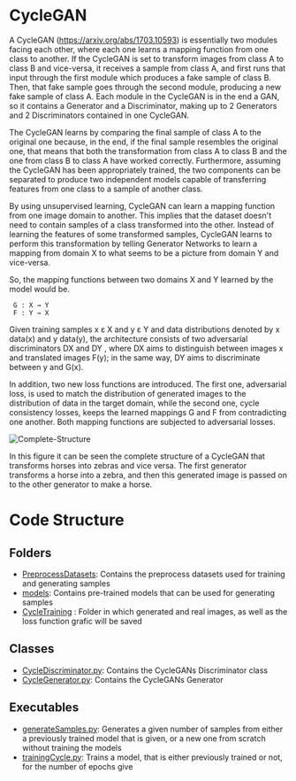 # CycleGAN

A CycleGAN (https://arxiv.org/abs/1703.10593) is essentially two modules facing each other, where each one learns a mapping function from one class to another. If the CycleGAN is set to transform images from class A to class B and vice-versa, it receives a sample from class A, and first runs that input through the first module which produces a fake sample of class B. Then, that fake sample goes through the second module, producing a new fake sample of class A. Each module in the CycleGAN is in the end a GAN, so it contains a Generator and a Discriminator, making up to 2 Generators and 2 Discriminators contained in one CycleGAN.

The CycleGAN learns by comparing the final sample of class A to the original one because, in the end, if the final sample resembles the original one, that means that both the transformation from class A to class B and the one from class B to class A have worked correctly. Furthermore, assuming the CycleGAN has been appropriately trained, the two components can be separated to produce two independent models capable of transferring features from one class to a sample of another class.

By using unsupervised learning, CycleGAN can learn a mapping function from one image domain to another. This implies that the dataset doesn't need to contain samples of a class transformed into the other. Instead of learning the features of some transformed samples, CycleGAN learns to perform this transformation by telling Generator Networks to learn a mapping from domain X to what seems to be a picture from domain Y and vice-versa.

So, the mapping functions between two domains X and Y learned by the model would be.

     G : X → Y
     F : Y → X

Given training samples x ε X and y ε Y and data distributions denoted by x data(x) and y data(y), the architecture consists of two adversarial discriminators DX and DY , where DX aims to distinguish between images x and translated images F(y); in the same way, DY aims to discriminate between y and G(x).

In addition, two new loss functions are introduced. The first one, adversarial loss, is used to match the distribution of generated images to the distribution of data in the target domain, while the second one, cycle consistency losses, keeps the learned mappings G and F from contradicting one another. Both mapping functions are subjected to adversarial losses.

![Complete-Structure](https://user-images.githubusercontent.com/60478676/170842020-ea1f8756-a752-40de-a6b4-1aafca54866e.jpg)

In  this figure it can be seen the complete structure of a CycleGAN that transforms horses into zebras and vice versa. The first generator transforms a horse into a zebra, and then this generated image is passed on to the other generator to make a horse. 

# Code Structure

## Folders

- [PreprocessDatasets](PreprocessDatasets): Contains the preprocess datasets used for training and generating samples
- [models](models): Contains pre-trained models that can be used for generating samples
- [CycleTraining](CycleTraining) : Folder in which generated and real images, as well as the loss function grafic will be saved 


## Classes

- [CycleDiscriminator.py](CycleDiscriminator.py): Contains the CycleGANs Discriminator class
- [CycleGenerator.py](CycleGenerator.py): Contains the CycleGANs Generator


## Executables

- [generateSamples.py](generateSamples.py): Generates a given number of samples from either a previously trained model that is given, or a new one from scratch without training the models
- [trainingCycle.py](TrainSimpleGan.py): Trains a model, that is either previously trained or not, for the number of epochs give
